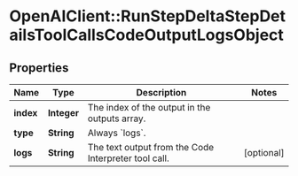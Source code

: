 # OpenAIClient::RunStepDeltaStepDetailsToolCallsCodeOutputLogsObject

## Properties
Name | Type | Description | Notes
------------ | ------------- | ------------- | -------------
**index** | **Integer** | The index of the output in the outputs array. | 
**type** | **String** | Always &#x60;logs&#x60;. | 
**logs** | **String** | The text output from the Code Interpreter tool call. | [optional] 

